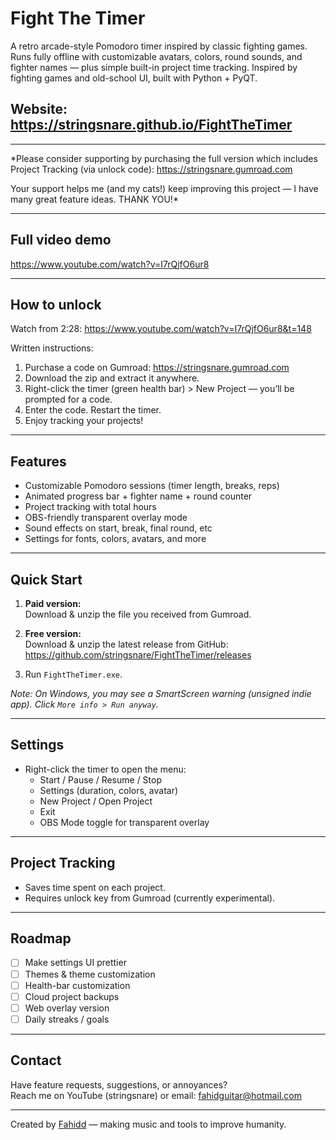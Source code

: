 # Fight The Timer
A retro arcade-style Pomodoro timer inspired by classic fighting games. Runs fully offline with customizable avatars, colors, round sounds, and fighter names — plus simple built-in project time tracking. Inspired by fighting games and old-school UI, built with Python + PyQT.

## Website: https://stringsnare.github.io/FightTheTimer

---

*Please consider supporting by purchasing the full version which includes Project Tracking (via unlock code): https://stringsnare.gumroad.com

Your support helps me (and my cats!) keep improving this project — I have many great feature ideas. THANK YOU!*

---

## Full video demo
https://www.youtube.com/watch?v=I7rQjfO6ur8

---

## How to unlock

Watch from 2:28: https://www.youtube.com/watch?v=I7rQjfO6ur8&t=148

Written instructions:  
1. Purchase a code on Gumroad: https://stringsnare.gumroad.com  
2. Download the zip and extract it anywhere.  
3. Right-click the timer (green health bar) > New Project — you’ll be prompted for a code.  
4. Enter the code. Restart the timer.  
5. Enjoy tracking your projects!

---

## Features

- Customizable Pomodoro sessions (timer length, breaks, reps)  
- Animated progress bar + fighter name + round counter  
- Project tracking with total hours  
- OBS-friendly transparent overlay mode  
- Sound effects on start, break, final round, etc  
- Settings for fonts, colors, avatars, and more

---

## Quick Start

1. **Paid version:**  
Download & unzip the file you received from Gumroad.

2. **Free version:**  
Download & unzip the latest release from GitHub:  
https://github.com/stringsnare/FightTheTimer/releases

3. Run `FightTheTimer.exe`.

*Note: On Windows, you may see a SmartScreen warning (unsigned indie app). Click `More info > Run anyway`.*

---

## Settings

- Right-click the timer to open the menu:
  - Start / Pause / Resume / Stop
  - Settings (duration, colors, avatar)
  - New Project / Open Project
  - Exit
  - OBS Mode toggle for transparent overlay

---

## Project Tracking

- Saves time spent on each project.
- Requires unlock key from Gumroad (currently experimental).

---

## Roadmap

- [ ] Make settings UI prettier
- [ ] Themes & theme customization
- [ ] Health-bar customization
- [ ] Cloud project backups
- [ ] Web overlay version
- [ ] Daily streaks / goals

---

## Contact

Have feature requests, suggestions, or annoyances?  
Reach me on YouTube (stringsnare) or email: fahidguitar@hotmail.com

---

Created by [Fahidd](https://github.com/stringsnare) —
making music and tools to improve humanity.

